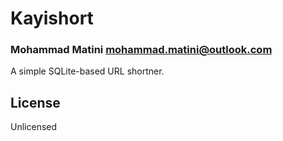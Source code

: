 # Kayishort
### Mohammad Matini <mohammad.matini@outlook.com>

A simple SQLite-based URL shortner.

## License

Unlicensed

